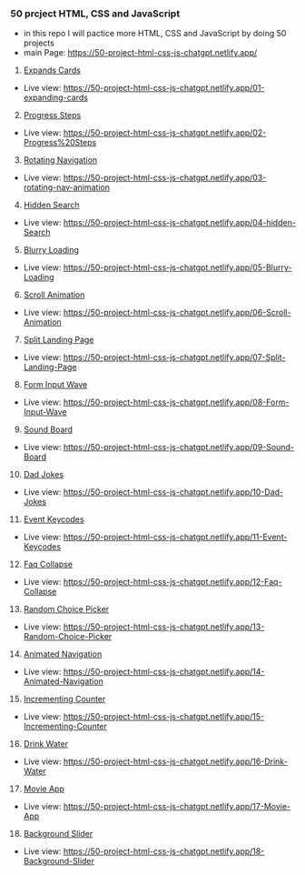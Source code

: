 ### 50 prcject HTML, CSS and JavaScript

- in this repo I will pactice more HTML, CSS and JavaScript by doing 50 projects
- main Page: https://50-project-html-css-js-chatgpt.netlify.app/

1. [Expands Cards](https://github.com/sayedhany/50-project-HTML-CSS-and-JavaScript/tree/main/01-expanding-cards)

- Live view: https://50-project-html-css-js-chatgpt.netlify.app/01-expanding-cards

2. [Progress Steps](https://github.com/sayedhany/50-project-HTML-CSS-and-JavaScript/tree/main/02-Progress%20Steps)

- Live view: https://50-project-html-css-js-chatgpt.netlify.app/02-Progress%20Steps

3. [Rotating Navigation](https://github.com/sayedhany/50-project-HTML-CSS-and-JavaScript/tree/main/03-rotating-nav-animation)

- Live view: https://50-project-html-css-js-chatgpt.netlify.app/03-rotating-nav-animation

4. [Hidden Search](https://github.com/sayedhany/50-project-HTML-CSS-and-JavaScript/tree/main/04-hidden-Search)

- Live view: https://50-project-html-css-js-chatgpt.netlify.app/04-hidden-Search

5. [Blurry Loading](https://github.com/sayedhany/50-project-HTML-CSS-and-JavaScript/tree/main/05-Blurry-Loading)

- Live view: https://50-project-html-css-js-chatgpt.netlify.app/05-Blurry-Loading

6. [Scroll Animation](https://github.com/sayedhany/50-project-HTML-CSS-and-JavaScript/tree/main/06-Scroll-Animation)

- Live view: https://50-project-html-css-js-chatgpt.netlify.app/06-Scroll-Animation

7. [Split Landing Page](https://github.com/sayedhany/50-project-HTML-CSS-and-JavaScript/tree/main/07-Split-Landing-Page)

- Live view: https://50-project-html-css-js-chatgpt.netlify.app/07-Split-Landing-Page

8. [Form Input Wave](https://github.com/sayedhany/50-project-HTML-CSS-and-JavaScript/tree/main/08-Form-Input-Wave)

- Live view: https://50-project-html-css-js-chatgpt.netlify.app/08-Form-Input-Wave

9. [Sound Board](https://github.com/sayedhany/50-project-HTML-CSS-and-JavaScript/tree/main/09-Sound-Board)

- Live view: https://50-project-html-css-js-chatgpt.netlify.app/09-Sound-Board

10. [Dad Jokes](https://github.com/sayedhany/50-project-HTML-CSS-and-JavaScript/tree/main/10-Dad-Jokes)

- Live view: https://50-project-html-css-js-chatgpt.netlify.app/10-Dad-Jokes

11. [Event Keycodes](https://github.com/sayedhany/50-project-HTML-CSS-and-JavaScript/tree/main/11-Event-Keycodes)

- Live view: https://50-project-html-css-js-chatgpt.netlify.app/11-Event-Keycodes

12. [Faq Collapse](https://github.com/sayedhany/50-project-HTML-CSS-and-JavaScript/tree/main/12-Faq-Collapse)

- Live view: https://50-project-html-css-js-chatgpt.netlify.app/12-Faq-Collapse

13. [Random Choice Picker](https://github.com/sayedhany/50-project-HTML-CSS-and-JavaScript/tree/main/13-Random-Choice-Picker)

- Live view: https://50-project-html-css-js-chatgpt.netlify.app/13-Random-Choice-Picker

14. [Animated Navigation](https://github.com/sayedhany/50-project-HTML-CSS-and-JavaScript/tree/main/14-Animated-Navigation)

- Live view: https://50-project-html-css-js-chatgpt.netlify.app/14-Animated-Navigation

15. [Incrementing Counter](https://github.com/sayedhany/50-project-HTML-CSS-and-JavaScript/tree/main/15-Incrementing-Counter)

- Live view: https://50-project-html-css-js-chatgpt.netlify.app/15-Incrementing-Counter

16. [Drink Water](https://github.com/sayedhany/50-project-HTML-CSS-and-JavaScript/tree/main/16-Drink-Water)

- Live view: https://50-project-html-css-js-chatgpt.netlify.app/16-Drink-Water

17. [Movie App](https://github.com/sayedhany/50-project-HTML-CSS-and-JavaScript/tree/main/17-Movie-App)

- Live view: https://50-project-html-css-js-chatgpt.netlify.app/17-Movie-App

18. [Background Slider](https://github.com/sayedhany/50-project-HTML-CSS-and-JavaScript/tree/main/18-Background-Slider)

- Live view: https://50-project-html-css-js-chatgpt.netlify.app/18-Background-Slider
